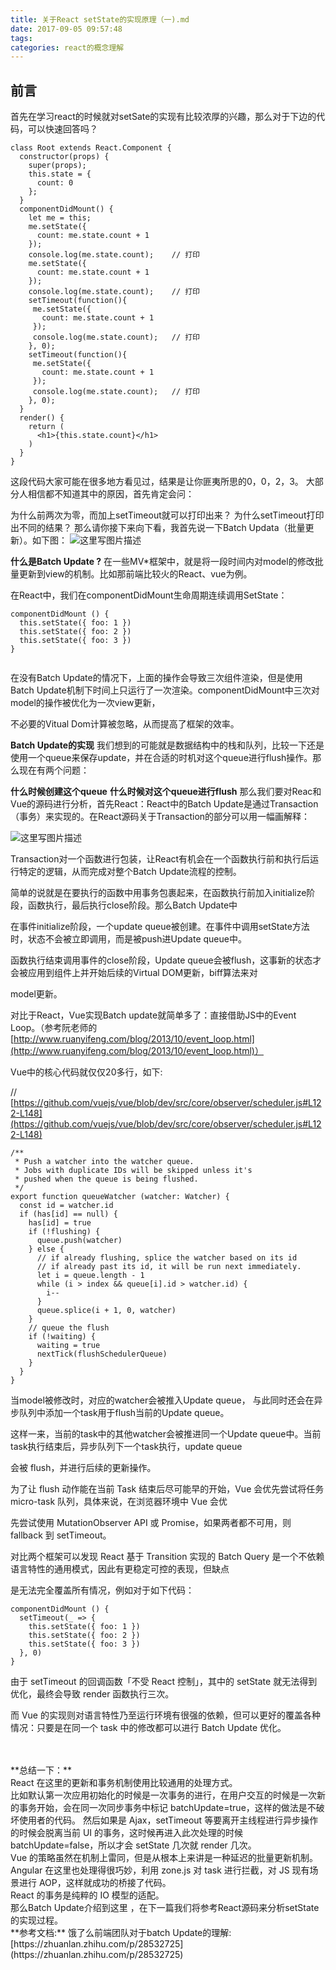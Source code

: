 ```yaml
---
title: 关于React setState的实现原理（一).md
date: 2017-09-05 09:57:48
tags:
categories: react的概念理解
---
```


前言
--

首先在学习react的时候就对setSate的实现有比较浓厚的兴趣，那么对于下边的代码，可以快速回答吗？


```
class Root extends React.Component {
  constructor(props) {
    super(props);
    this.state = {
      count: 0
    };
  }
  componentDidMount() {
    let me = this;
    me.setState({
      count: me.state.count + 1
    });
    console.log(me.state.count);    // 打印
    me.setState({
      count: me.state.count + 1
    });
    console.log(me.state.count);    // 打印
    setTimeout(function(){
     me.setState({
       count: me.state.count + 1
     });
     console.log(me.state.count);   // 打印
    }, 0);
    setTimeout(function(){
     me.setState({
       count: me.state.count + 1
     });
     console.log(me.state.count);   // 打印
    }, 0);
  }
  render() {
    return (
      <h1>{this.state.count}</h1>
    )
  }
}
```


这段代码大家可能在很多地方看见过，结果是让你匪夷所思的0，0，2，3。 大部分人相信都不知道其中的原因，首先肯定会问：

为什么前两次为零，而加上setTimeout就可以打印出来？
为什么setTimeout打印出不同的结果？
那么请你接下来向下看，我首先说一下Batch Updata（批量更新）。如下图：
![这里写图片描述](https://img-blog.csdn.net/2018070510045176?watermark/2/text/aHR0cHM6Ly9ibG9nLmNzZG4ubmV0L3FxXzM3MjEwNTIz/font/5a6L5L2T/fontsize/400/fill/I0JBQkFCMA==/dissolve/70)


**什么是Batch Update ?** 
在一些MV*框架中，就是将一段时间内对model的修改批量更新到view的机制。比如那前端比较火的React、vue为例。

在React中，我们在componentDidMount生命周期连续调用SetState：

```
componentDidMount () {
  this.setState({ foo: 1 })
  this.setState({ foo: 2 })
  this.setState({ foo: 3 })
}
 
```

在没有Batch Update的情况下，上面的操作会导致三次组件渲染，但是使用Batch Update机制下时间上只运行了一次渲染。componentDidMount中三次对model的操作被优化为一次view更新，

不必要的Vitual Dom计算被忽略，从而提高了框架的效率。

**Batch Update的实现**
我们想到的可能就是数据结构中的栈和队列，比较一下还是使用一个queue来保存update，并在合适的时机对这个queue进行flush操作。那么现在有两个问题：

**什么时候创建这个queue**
**什么时候对这个queue进行flush**
那么我们要对Reac和Vue的源码进行分析，首先React：React中的Batch Update是通过Transaction（事务）来实现的。在React源码关于Transaction的部分可以用一幅画解释：

![这里写图片描述](https://img-blog.csdn.net/20180705100619182?watermark/2/text/aHR0cHM6Ly9ibG9nLmNzZG4ubmV0L3FxXzM3MjEwNTIz/font/5a6L5L2T/fontsize/400/fill/I0JBQkFCMA==/dissolve/70)

 Transaction对一个函数进行包装，让React有机会在一个函数执行前和执行后运行特定的逻辑，从而完成对整个Batch Update流程的控制。

简单的说就是在要执行的函数中用事务包裹起来，在函数执行前加入initialize阶段，函数执行，最后执行close阶段。那么Batch Update中

在事件initialize阶段，一个update queue被创建。在事件中调用setState方法时，状态不会被立即调用，而是被push进Update queue中。

函数执行结束调用事件的close阶段，Update queue会被flush，这事新的状态才会被应用到组件上并开始后续的Virtual DOM更新，biff算法来对

model更新。

对比于React，Vue实现Batch update就简单多了：直接借助JS中的Event Loop。（参考阮老师的[http://www.ruanyifeng.com/blog/2013/10/event_loop.html](http://www.ruanyifeng.com/blog/2013/10/event_loop.html)）

Vue中的核心代码就仅仅20多行，如下:


// [https://github.com/vuejs/vue/blob/dev/src/core/observer/scheduler.js#L122-L148](https://github.com/vuejs/vue/blob/dev/src/core/observer/scheduler.js#L122-L148)

```
/**
 * Push a watcher into the watcher queue.
 * Jobs with duplicate IDs will be skipped unless it's
 * pushed when the queue is being flushed.
 */
export function queueWatcher (watcher: Watcher) {
  const id = watcher.id
  if (has[id] == null) {
    has[id] = true
    if (!flushing) {
      queue.push(watcher)
    } else {
      // if already flushing, splice the watcher based on its id
      // if already past its id, it will be run next immediately.
      let i = queue.length - 1
      while (i > index && queue[i].id > watcher.id) {
        i--
      }
      queue.splice(i + 1, 0, watcher)
    }
    // queue the flush
    if (!waiting) {
      waiting = true
      nextTick(flushSchedulerQueue)
    }
  }
}
```


 

当model被修改时，对应的watcher会被推入Update queue， 与此同时还会在异步队列中添加一个task用于flush当前的Update queue。

这样一来，当前的task中的其他watcher会被推进同一个Update queue中。当前task执行结束后，异步队列下一个task执行，update queue

会被 flush，并进行后续的更新操作。

为了让 flush 动作能在当前 Task 结束后尽可能早的开始，Vue 会优先尝试将任务 micro-task 队列，具体来说，在浏览器环境中 Vue 会优

先尝试使用 MutationObserver API 或 Promise，如果两者都不可用，则 fallback 到 setTimeout。

对比两个框架可以发现 React 基于 Transition 实现的 Batch Query 是一个不依赖语言特性的通用模式，因此有更稳定可控的表现，但缺点

是无法完全覆盖所有情况，例如对于如下代码：

 


```
componentDidMount () {
  setTimeout(_ => {
    this.setState({ foo: 1 })
    this.setState({ foo: 2 })
    this.setState({ foo: 3 })
  }, 0)
}
```


由于 setTimeout 的回调函数「不受 React 控制」，其中的 setState 就无法得到优化，最终会导致 render 函数执行三次。

而 Vue 的实现则对语言特性乃至运行环境有很强的依赖，但可以更好的覆盖各种情况：只要是在同一个 task 中的修改都可以进行 Batch Update 优化。

<br/>
<br/>
**总结一下：**
<br/>
 React 在这里的更新和事务机制使用比较通用的处理方式。
<br/>
比如默认第一次应用初始化的时候是一次事务的进行，在用户交互的时候是一次新的事务开始，会在同一次同步事务中标记 batchUpdate=true，这样的做法是不破坏使用者的代码。
然后如果是 Ajax，setTimeout 等要离开主线程进行异步操作的时候会脱离当前 UI 的事务，这时候再进入此次处理的时候 batchUpdate=false，所以才会 setState 几次就 render 几次。
<br/>
Vue 的策略虽然在机制上雷同，但是从根本上来讲是一种延迟的批量更新机制。
<br/>
Angular 在这里也处理得很巧妙，利用 zone.js 对 task 进行拦截，对 JS 现有场景进行 AOP，这样就成功的桥接了代码。
<br/>
React 的事务是纯粹的 IO 模型的适配。
<br/>
 那么Batch Update介绍到这里 ，在下一篇我们将参考React源码来分析setState的实现过程。
 <br/>
 **参考文档:** 
	 饿了么前端团队对于batch Update的理解: [https://zhuanlan.zhihu.com/p/28532725](https://zhuanlan.zhihu.com/p/28532725)